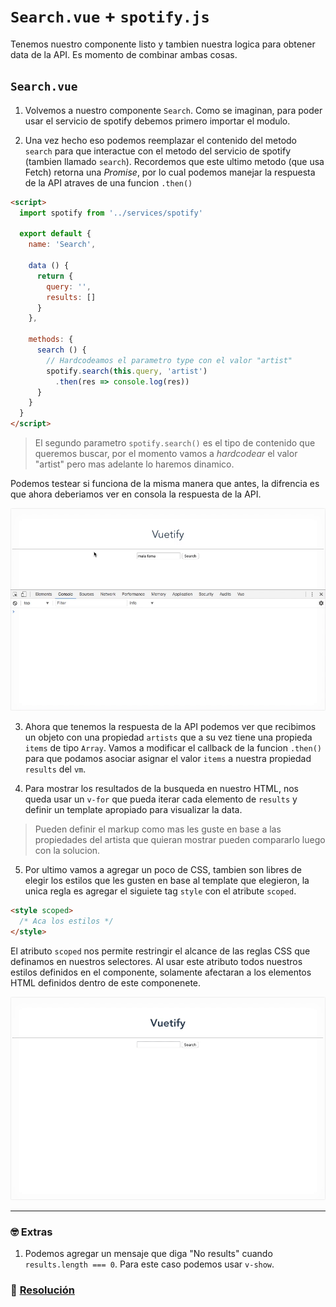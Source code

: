 # `Search.vue` + `spotify.js`

Tenemos nuestro componente listo y tambien nuestra logica para obtener data de la API. Es momento de combinar ambas cosas.

## `Search.vue`

1. Volvemos a nuestro componente `Search`. Como se imaginan, para poder usar el servicio de spotify debemos primero importar el modulo.

2. Una vez hecho eso podemos reemplazar el contenido del metodo `search` para que interactue con el metodo del servicio de spotify (tambien llamado `search`). Recordemos que este ultimo metodo (que usa Fetch) retorna una *Promise*, por lo cual podemos manejar la respuesta de la API atraves de una funcion `.then()`

```html
<script>
  import spotify from '../services/spotify'

  export default {
    name: 'Search',

    data () {
      return {
        query: '',
        results: []
      }
    },

    methods: {
      search () {
        // Hardcodeamos el parametro type con el valor "artist"
        spotify.search(this.query, 'artist')
          .then(res => console.log(res))
      }
    }
  }
</script>
```

> El segundo parametro `spotify.search()` es el tipo de contenido que queremos buscar, por el momento vamos a *hardcodear* el valor "artist" pero mas adelante lo haremos dinamico.

Podemos testear si funciona de la misma manera que antes, la difrencia es que ahora deberiamos ver en consola la respuesta de la API.

![10](../img/10.gif)

3. Ahora que tenemos la respuesta de la API podemos ver que recibimos un objeto con una propiedad `artists` que a su vez tiene una propieda `items` de tipo `Array`. Vamos a modificar el callback de la funcion `.then()` para que podamos asociar asignar el valor `items` a nuestra propiedad `results` del `vm`.

4. Para mostrar los resultados de la busqueda en nuestro HTML, nos queda usar un `v-for` que pueda iterar cada elemento de `results` y definir un template apropiado para visualizar la data.

> Pueden definir el markup como mas les guste en base a las propiedades del artista que quieran mostrar pueden compararlo luego con la solucion.

5. Por ultimo vamos a agregar un poco de CSS, tambien son libres de elegir los estilos que les gusten en base al template que elegieron, la unica regla es agregar el siguiete tag `style` con el atribute `scoped`.

```html
<style scoped>
  /* Aca los estilos */
</style>
```

El atributo `scoped` nos permite restringir el alcance de las reglas CSS que definamos en nuestros selectores. Al usar este atributo todos nuestros estilos definidos en el componente, solamente afectaran a los elementos HTML definidos dentro de este componenete.

![10b](../img/10b.gif)


___
### 🤓 Extras

1. Podemos agregar un mensaje que diga "No results" cuando `results.length === 0`. Para este caso podemos usar `v-show`.

### 📝 [Resolución](https://github.com/ianaya89/workshop-vuejs/blob/master/hints/10.md)
